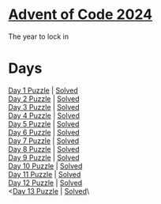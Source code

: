 # [Advent of Code 2024](https://adventofcode.com/2024/about)

The year to lock in

# Days

[Day 1 Puzzle](https://adventofcode.com/2023/day/1) | [Solved](day1/puzzle.py)\
[Day 2 Puzzle](https://adventofcode.com/2023/day/2) | [Solved](day2/puzzle.py)\
[Day 3 Puzzle](https://adventofcode.com/2023/day/3) | [Solved](day3/puzzle.py)\
[Day 4 Puzzle](https://adventofcode.com/2023/day/4) | [Solved](day4/puzzle.py)\
[Day 5 Puzzle](https://adventofcode.com/2023/day/5) | [Solved](day5/puzzle.py)\
[Day 6 Puzzle](https://adventofcode.com/2023/day/6) | [Solved](day6/puzzle.py)\
[Day 7 Puzzle](https://adventofcode.com/2023/day/7) | [Solved](day7/puzzle.py)\
[Day 8 Puzzle](https://adventofcode.com/2023/day/8) | [Solved](day8/puzzle.py)\
[Day 9 Puzzle](https://adventofcode.com/2023/day/9) | [Solved](day9/puzzle.py)\
[Day 10 Puzzle](https://adventofcode.com/2023/day/10) | [Solved](day10/puzzle.py)\
[Day 11 Puzzle](https://adventofcode.com/2023/day/11) | [Solved](day11/puzzle.py)\
[Day 12 Puzzle](https://adventofcode.com/2023/day/12) | [Solved](day12/puzzle.py)\
<[Day 13 Puzzle](https://adventofcode.com/2023/day/13) | [Solved](day13/puzzle.py)\
<!-- [Day 14 Puzzle](https://adventofcode.com/2023/day/14) | [Solved](day14/puzzle.py)\ -->
<!-- [Day 15 Puzzle](https://adventofcode.com/2023/day/15) | [Solved](day15/puzzle.py)\ -->
<!-- [Day 16 Puzzle](https://adventofcode.com/2023/day/16) | [Solved](day16/puzzle.py)\ -->
<!-- [Day 17 Puzzle](https://adventofcode.com/2023/day/17) | [Solved](day17/puzzle.py)\ -->
<!-- [Day 18 Puzzle](https://adventofcode.com/2023/day/18) | [Solved](day18/puzzle.py)\ -->
<!-- [Day 19 Puzzle](https://adventofcode.com/2023/day/19) | [Solved](day19/puzzle.py)\ -->
<!-- [Day 20 Puzzle](https://adventofcode.com/2023/day/20) | [Solved](day20/puzzle.py)\ -->
<!-- [Day 21 Puzzle](https://adventofcode.com/2023/day/21) | [Solved](day21/puzzle.py)\ -->
<!-- [Day 22 Puzzle](https://adventofcode.com/2023/day/22) | [Solved](day22/puzzle.py)\ -->
<!-- [Day 23 Puzzle](https://adventofcode.com/2023/day/23) | [Solved](day23/puzzle.py)\ -->
<!-- [Day 24 Puzzle](https://adventofcode.com/2023/day/24) | [Solved](day24/puzzle.py)\ -->
<!-- [Day 25 Puzzle](https://adventofcode.com/2023/day/25) | [Solved](day25/puzzle.py) -->
